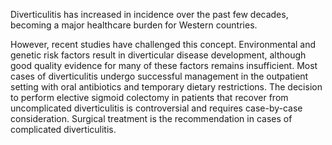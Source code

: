 Diverticulitis has increased in incidence over the past few decades, becoming a major healthcare burden for Western countries.

However, recent studies have challenged this concept. Environmental and genetic risk factors result in diverticular disease development, although good quality evidence for many of these factors remains insufficient. Most cases of diverticulitis undergo successful management in the outpatient setting with oral antibiotics and temporary dietary restrictions. The decision to perform elective sigmoid colectomy in patients that recover from uncomplicated diverticulitis is controversial and requires case-by-case consideration. Surgical treatment is the recommendation in cases of complicated diverticulitis.